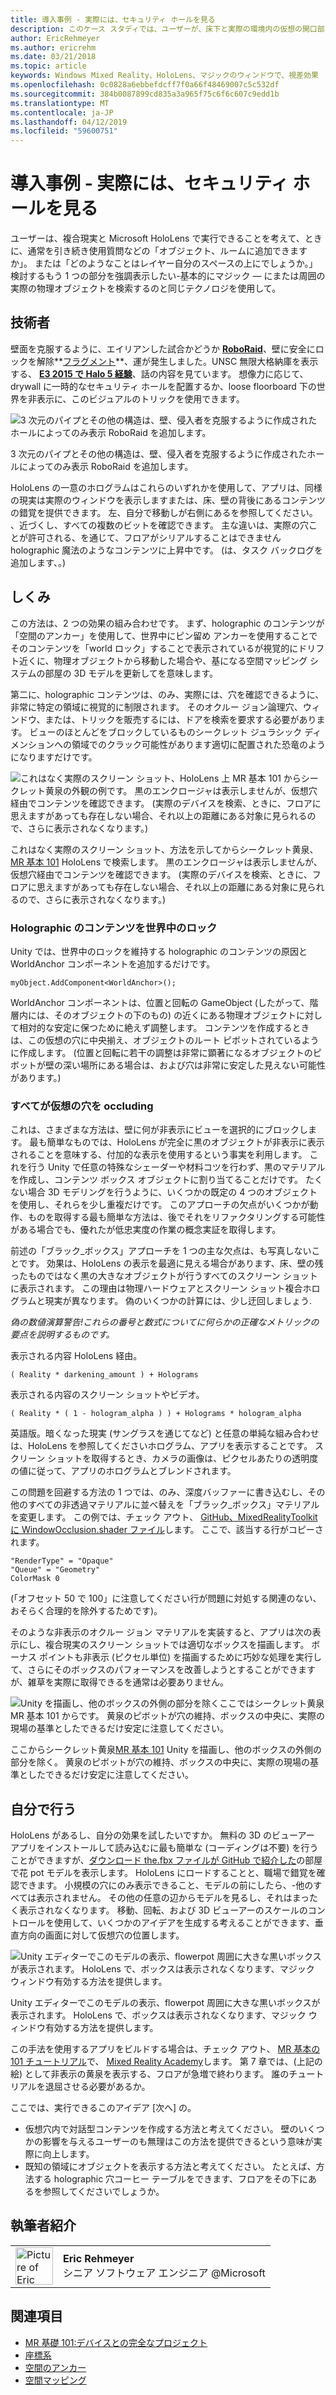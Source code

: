 ```yaml
---
title: 導入事例 - 実際には、セキュリティ ホールを見る
description: このケース スタディでは、ユーザーが、床下と実際の環境内の仮想の開口部には壁の後ろに表示できるように、HoloLens の「マジック ウィンドウ」効果を実装する方法について説明します。
author: EricRehmeyer
ms.author: ericrehm
ms.date: 03/21/2018
ms.topic: article
keywords: Windows Mixed Reality、HoloLens、マジックのウィンドウで、視差効果
ms.openlocfilehash: 0c0828a6ebbefdcff7f0a66f48469007c5c532df
ms.sourcegitcommit: 384b0087899cd835a3a965f75c6f6c607c9edd1b
ms.translationtype: MT
ms.contentlocale: ja-JP
ms.lasthandoff: 04/12/2019
ms.locfileid: "59600751"
---
```

# <a name="case-study---looking-through-holes-in-your-reality"></a>導入事例 - 実際には、セキュリティ ホールを見る

ユーザーは、複合現実と Microsoft HoloLens で実行できることを考えて、ときに、通常を引き続き使用質問などの「オブジェクト、ルームに追加できますか」。 または「どのようなことはレイヤー自分のスペースの上にでしょうか。」 検討するもう 1 つの部分を強調表示したい-基本的にマジック — にまたは周囲の実際の物理オブジェクトを検索するのと同じテクノロジを使用して。

## <a name="the-tech"></a>技術者

壁面を克服するように、エイリアンした試合かどうか **[RoboRaid](https://www.youtube.com/watch?v=Hf9qkURqtbM)**、壁に安全にロックを解除**[フラグメント](case-study-creating-an-immersive-experience-in-fragments.md)**、運が発生しました。UNSC 無限大格納庫を表示する、  **[E3 2015 で Halo 5 経験](https://www.youtube.com/watch?v=QDw5QjDtFy8)**、話の内容を見ています。 想像力に応じて、drywall に一時的なセキュリティ ホールを配置するか、loose floorboard 下の世界を非表示に、このビジュアルのトリックを使用できます。

![3 次元のパイプとその他の構造は、壁、侵入者を克服するように作成されたホールによってのみ表示 RoboRaid を追加します。](images/roboraid-640px.png)

3 次元のパイプとその他の構造は、壁、侵入者を克服するように作成されたホールによってのみ表示 RoboRaid を追加します。

HoloLens の一意のホログラムはこれらのいずれかを使用して、アプリは、同様の現実は実際のウィンドウを表示しますまたは、床、壁の背後にあるコンテンツの錯覚を提供できます。 左、自分で移動しが右側にあるを参照してください。 、近づくし、すべての複数のビットを確認できます。 主な違いは、実際の穴ことが許可される、を通じて、フロアがシリアルすることはできません holographic 魔法のようなコンテンツに上昇中です。 (は、タスク バックログを追加します、。)

## <a name="behind-the-scenes"></a>しくみ

この方法は、2 つの効果の組み合わせです。 まず、holographic のコンテンツが「空間のアンカー」を使用して、世界中にピン留め アンカーを使用することでそのコンテンツを「world ロック」することで表示されているが視覚的にドリフト近くに、物理オブジェクトから移動した場合や、基になる空間マッピング システムの部屋の 3D モデルを更新してを意味します。

第二に、holographic コンテンツは、のみ、実際には、穴を確認できるように、非常に特定の領域に視覚的に制限されます。 そのオクルー ジョン論理穴、ウィンドウ、または、トリックを販売するには、ドアを検索を要求する必要があります。 ビューのほとんどをブロックしているものシークレット ジュラシック ディメンションへの領域でのクラック可能性があります適切に配置された恐竜のようになりますだけです。

![これはなく実際のスクリーン ショット、HoloLens 上 MR 基本 101 からシークレット黄泉の外観の例です。 黒のエンクロージャは表示しませんが、仮想穴経由でコンテンツを確認できます。 (実際のデバイスを検索、ときに、フロアに思えますがあっても存在しない場合、それ以上の距離にある対象に見られるので、さらに表示されなくなります。)](images/origamiholecomposited-640px.png)

これはなく実際のスクリーン ショット、方法を示してからシークレット黄泉、 [MR 基本 101](holograms-101.md) HoloLens で検索します。 黒のエンクロージャは表示しませんが、仮想穴経由でコンテンツを確認できます。 (実際のデバイスを検索、ときに、フロアに思えますがあっても存在しない場合、それ以上の距離にある対象に見られるので、さらに表示されなくなります。)

### <a name="world-locking-holographic-content"></a>Holographic のコンテンツを世界中のロック

Unity では、世界中のロックを維持する holographic のコンテンツの原因と WorldAnchor コンポーネントを追加するだけです。

```
myObject.AddComponent<WorldAnchor>();
```

WorldAnchor コンポーネントは、位置と回転の GameObject (したがって、階層内には、そのオブジェクトの下のもの) の近くにある物理オブジェクトに対して相対的な安定に保つために絶えず調整します。 コンテンツを作成するときは、この仮想の穴に中央揃え、オブジェクトのルート ピボットされているように作成します。 (位置と回転に若干の調整は非常に顕著になるオブジェクトのピボットが壁の深い場所にある場合は、および穴は非常に安定した見えない可能性があります。)

### <a name="occluding-everything-but-the-virtual-hole"></a>すべてが仮想の穴を occluding

これは、さまざまな方法は、壁に何が非表示にビューを選択的にブロックします。 最も簡単なものでは、HoloLens が完全に黒のオブジェクトが非表示に表示されることを意味する、付加的な表示を使用するという事実を利用します。 これを行う Unity で任意の特殊なシェーダーや材料コツを行わず、黒のマテリアルを作成し、コンテンツ ボックス オブジェクトに割り当てることだけです。 たくない場合 3D モデリングを行うように、いくつかの既定の 4 つのオブジェクトを使用し、それらを少し重複だけです。 このアプローチの欠点がいくつかが動作、ものを取得する最も簡単な方法は、後でそれをリファクタリングする可能性がある場合でも、優れたが低忠実度の作業の概念実証を取得します。

前述の「ブラック_ボックス」アプローチを 1 つの主な欠点は、も写真しないことです。 効果は、HoloLens の表示を最適に見える場合があります、床、壁の残ったものではなく黒の大きなオブジェクトが行うすべてのスクリーン ショットに表示されます。 この理由は物理ハードウェアとスクリーン ショット複合ホログラムと現実が異なります。 偽のいくつかの計算には、少し迂回しましょう.

*偽の数値演算警告!これらの番号と数式についてに何らかの正確なメトリックの要点を説明するものです。*

表示される内容 HoloLens 経由。

```
( Reality * darkening_amount ) + Holograms
```

表示される内容のスクリーン ショットやビデオ。

```
( Reality * ( 1 - hologram_alpha ) ) + Holograms * hologram_alpha
```

英語版。暗くなった現実 (サングラスを通じてなど) と任意の単純な組み合わせは、HoloLens を参照してくださいホログラム、アプリを表示することです。 スクリーン ショットを取得するとき、カメラの画像は、ピクセルあたりの透明度の値に従って、アプリのホログラムとブレンドされます。

この問題を回避する方法の 1 つでは、のみ、深度バッファーに書き込むし、その他のすべての非透過マテリアルに並べ替えを「ブラック_ボックス」マテリアルを変更します。 この例では、チェック アウト、 [GitHub、MixedRealityToolkit に WindowOcclusion.shader ファイル](https://github.com/Microsoft/MixedRealityToolkit-Unity/blob/htk_release/Assets/HoloToolkit/Common/Shaders/WindowOcclusion.shader)します。 ここで、該当する行がコピーされます。

```
"RenderType" = "Opaque"
"Queue" = "Geometry"
ColorMask 0
```

(「オフセット 50 で 100」に注意してください行が問題に対処する関連のない、おそらく合理的を除外するためです)。

そのような非表示のオクルー ジョン マテリアルを実装すると、アプリは次の表示にし、複合現実のスクリーン ショットでは適切なボックスを描画します。 ボーナス ポイントも非表示 (ピクセル単位) を描画するために巧妙な処理を実行して、さらにそのボックスのパフォーマンスを改善しようとすることができますが、雑草を実際に取得できるを通常は必要ありません。

![Unity を描画し、他のボックスの外側の部分を除くここではシークレット黄泉 MR 基本 101 からです。 黄泉のピボットが穴の維持、ボックスの中央に、実際の現場の基準としたできるだけ安定に注意してください。](images/underworld-occluded-640px.png)

ここからシークレット黄泉[MR 基本 101](holograms-101.md) Unity を描画し、他のボックスの外側の部分を除く。 黄泉のピボットが穴の維持、ボックスの中央に、実際の現場の基準としたできるだけ安定に注意してください。

## <a name="do-it-yourself"></a>自分で行う

HoloLens があるし、自分の効果を試したいですか。 無料の 3D のビューアー アプリをインストールして読み込むに最も簡単な (コーディングは不要) を行うことができますが、[ダウンロード the.fbx ファイルが GitHub で紹介した](https://github.com/Microsoft/HolographicAcademy/tree/CaseStudy-MagicWindow/MagicWindow)の部屋で花 pot モデルを表示します。 HoloLens にロードすることと、職場で錯覚を確認できます。 小規模の穴にのみ表示できること、モデルの前にしたら、-他のすべては表示されません。 その他の任意の辺からモデルを見るし、それはまったく表示されなくなります。 移動、回転、および 3D ビューアーのスケールのコントロールを使用して、いくつかのアイデアを生成する考えることができます、垂直方向の画面に対して仮想穴の位置します。

![Unity エディターでこのモデルの表示、flowerpot 周囲に大きな黒いボックスが表示されます。 HoloLens で、ボックスは表示されなくなります、マジック ウィンドウ有効する方法を提供します。](images/magicwindowflowerpotineditor.png)

Unity エディターでこのモデルの表示、flowerpot 周囲に大きな黒いボックスが表示されます。 HoloLens で、ボックスは表示されなくなります、マジック ウィンドウ有効する方法を提供します。

この手法を使用するアプリをビルドする場合は、チェック アウト、 [MR 基本の 101 チュートリアル](holograms-101.md)で、 [Mixed Reality Academy](academy.md)します。 第 7 章では、(上記の絵) として非表示の黄泉を表示する、フロアが急増で終わります。 誰のチュートリアルを退屈させる必要があるか。

ここでは、実行できるこのアイデア [次へ] の。
* 仮想穴内で対話型コンテンツを作成する方法と考えてください。 壁のいくつかの影響を与えるユーザーのも無理はこの方法を提供できるという意味が実際に向上します。
* 既知の領域にオブジェクトを表示する方法と考えてください。 たとえば、方法する holographic 穴コーヒー テーブルをできます、フロアをその下にあるを参照してくださいでしょうか。

## <a name="about-the-author"></a>執筆者紹介

<table style="border-collapse:collapse">
<tr>
<td style="border-style: none" width="60px"><img alt="Picture of Eric Rehmeyer" width="60" height="60" src="images/genericusertile.jpg"></td>
<td style="border-style: none"><b>Eric Rehmeyer</b><br>シニア ソフトウェア エンジニア @Microsoft</td>
</tr>
</table>

## <a name="see-also"></a>関連項目
* [MR 基礎 101:デバイスとの完全なプロジェクト](holograms-101.md)
* [座標系](coordinate-systems.md)
* [空間のアンカー](spatial-anchors.md)
* [空間マッピング](spatial-mapping.md)
